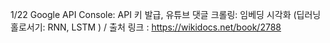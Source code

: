 1/22 Google API Console: API 키 발급, 유튜브 댓글 크롤링: 임베딩 시각화 (딥러닝 홀로서기: RNN, LSTM ) / 출처 링크 : https://wikidocs.net/book/2788
